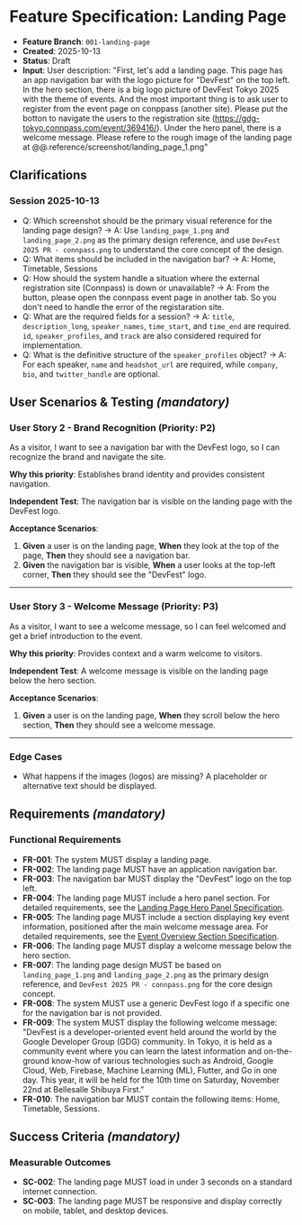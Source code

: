 # Feature Specification: Landing Page

- **Feature Branch**: `001-landing-page`
- **Created**: 2025-10-13
- **Status**: Draft
- **Input**: User description: "First, let's add a landing page. This page has an app navigation bar with the logo picture for "DevFest" on the top left. In the hero section, there is a big logo picture of DevFest Tokyo 2025 with the theme of events. And the most important thing is to ask user to register from the event page on conppass (another site). Please put the botton to navigate the users to the registration site (https://gdg-tokyo.connpass.com/event/369416/). Under the hero panel, there is a welcome message. Please refere to the rough image of the landing page at @@.reference/screenshot/landing_page_1.png"

## Clarifications

### Session 2025-10-13

- Q: Which screenshot should be the primary visual reference for the landing page design? → A: Use `landing_page_1.png` and `landing_page_2.png` as the primary design reference, and use `DevFest 2025 PR - connpass.png` to understand the core concept of the design.
- Q: What items should be included in the navigation bar? → A: Home, Timetable, Sessions
- Q: How should the system handle a situation where the external registration site (Connpass) is down or unavailable? → A: From the button, please open the connpass event page in another tab. So you don't need to handle the error of the registaration site.
- Q: What are the required fields for a session? → A: `title`, `description_long`, `speaker_names`, `time_start`, and `time_end` are required. `id`, `speaker_profiles`, and `track` are also considered required for implementation.
- Q: What is the definitive structure of the `speaker_profiles` object? → A: For each speaker, `name` and `headshot_url` are required, while `company`, `bio`, and `twitter_handle` are optional.

## User Scenarios & Testing _(mandatory)_

### User Story 2 - Brand Recognition (Priority: P2)

As a visitor, I want to see a navigation bar with the DevFest logo, so I can recognize the brand and navigate the site.

**Why this priority**: Establishes brand identity and provides consistent navigation.

**Independent Test**: The navigation bar is visible on the landing page with the DevFest logo.

**Acceptance Scenarios**:

1. **Given** a user is on the landing page, **When** they look at the top of the page, **Then** they should see a navigation bar.
2. **Given** the navigation bar is visible, **When** a user looks at the top-left corner, **Then** they should see the "DevFest" logo.

---

### User Story 3 - Welcome Message (Priority: P3)

As a visitor, I want to see a welcome message, so I can feel welcomed and get a brief introduction to the event.

**Why this priority**: Provides context and a warm welcome to visitors.

**Independent Test**: A welcome message is visible on the landing page below the hero section.

**Acceptance Scenarios**:

1. **Given** a user is on the landing page, **When** they scroll below the hero section, **Then** they should see a welcome message.

---

### Edge Cases

- What happens if the images (logos) are missing? A placeholder or alternative text should be displayed.

## Requirements _(mandatory)_

### Functional Requirements

- **FR-001**: The system MUST display a landing page.
- **FR-002**: The landing page MUST have an application navigation bar.
- **FR-003**: The navigation bar MUST display the "DevFest" logo on the top left.
- **FR-004**: The landing page MUST include a hero panel section. For detailed requirements, see the [Landing Page Hero Panel Specification](./009-landing-page-hero/spec.md).
- **FR-005**: The landing page MUST include a section displaying key event information, positioned after the main welcome message area. For detailed requirements, see the [Event Overview Section Specification](../010-event-overview-section/spec.md).
- **FR-006**: The landing page MUST display a welcome message below the hero section.
- **FR-007**: The landing page design MUST be based on `landing_page_1.png` and `landing_page_2.png` as the primary design reference, and `DevFest 2025 PR - connpass.png` for the core design concept.
- **FR-008**: The system MUST use a generic DevFest logo if a specific one for the navigation bar is not provided.
- **FR-009**: The system MUST display the following welcome message: "DevFest is a developer-oriented event held around the world by the Google Developer Group (GDG) community. In Tokyo, it is held as a community event where you can learn the latest information and on-the-ground know-how of various technologies such as Android, Google Cloud, Web, Firebase, Machine Learning (ML), Flutter, and Go in one day. This year, it will be held for the 10th time on Saturday, November 22nd at Bellesalle Shibuya First."
- **FR-010**: The navigation bar MUST contain the following items: Home, Timetable, Sessions.

## Success Criteria _(mandatory)_

### Measurable Outcomes

- **SC-002**: The landing page MUST load in under 3 seconds on a standard internet connection.
- **SC-003**: The landing page MUST be responsive and display correctly on mobile, tablet, and desktop devices.
